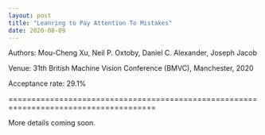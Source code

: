 ```yaml
---
layout: post
title: "Leanring to Pay Attention To Mistakes"
date: 2020-08-09
---
```

Authors: Mou-Cheng Xu, Neil P. Oxtoby, Daniel C. Alexander, Joseph Jacob

Venue: 31th British Machine Vision Conference (BMVC), Manchester, 2020

Acceptance rate: 29.1%

======================================================================================

More details coming soon.

